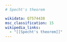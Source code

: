 ```yaml
---
# Specht's theorem

wikidata: Q7574438
msc_classification: 15
wikipedia_links:
  - "[[Specht's theorem]]"
---
```

